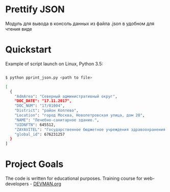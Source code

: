 # Prettify JSON

Модуль для вывода в консоль данных из файла .json в удобном для чтения виде

# Quickstart



Example of script launch on Linux, Python 3.5:

```bash

$ python pprint_json.py <path to file>

[
  {
    "AdmArea": "Северный административный округ",
    "DOC_DATE": "17.11.2017",
    "DOC_NUM": "17/01004",
    "District": "район Коптево",
    "Location": "город Москва, Новопетровская улица, дом 20",
    "NAME": "Лечебно-санитарное здание.",
    "UIDNFTN": 645512,
    "ZAYAVITEL": "Государственное бюджетное учреждения здравоохранения города Москвы «Московский научно-практический Центр дерматовенерологии и косметологии Департамента здравоохранения города Москвы»",
    "global_id": 676231257
  }
]

```

# Project Goals

The code is written for educational purposes. Training course for web-developers - [DEVMAN.org](https://devman.org)
